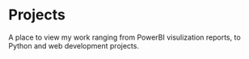 # Projects
A place to view my work ranging from PowerBI visulization reports, to Python and web development projects.
